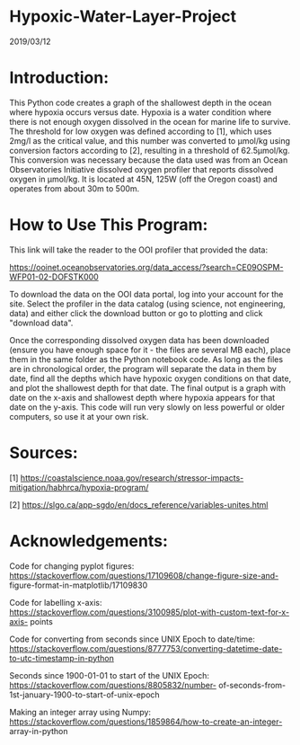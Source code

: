 # Hypoxic-Water-Layer-Project
2019/03/12

# Introduction:

This Python code creates a graph of the shallowest depth in the ocean where hypoxia occurs versus date. 
Hypoxia is a water condition where there is not enough oxygen dissolved in the ocean for marine life to 
survive. The threshold for low oxygen was defined according to [1], which uses 2mg/l as the critical value, 
and this number was converted to μmol/kg using conversion factors according to [2], resulting in a 
threshold of 62.5μmol/kg. This conversion was necessary because the data used was from an Ocean 
Observatories Initiative dissolved oxygen profiler that reports dissolved oxygen in μmol/kg. It is located 
at 45N, 125W (off the Oregon coast) and operates from about 30m to 500m.

# How to Use This Program:

This link will take the reader to the OOI profiler that provided the data: 

https://ooinet.oceanobservatories.org/data_access/?search=CE09OSPM-WFP01-02-DOFSTK000 

To download the data on the OOI data portal, log into your account for the site. Select the profiler in the 
data catalog (using science, not engineering, data) and either click the download button or go to plotting 
and click "download data".

Once the corresponding dissolved oxygen data has been downloaded (ensure you have enough space for it - the 
files are several MB each), place them in the same folder as the Python notebook code. As long as the files 
are in chronological order, the program will separate the data in them by date, find all the depths which 
have hypoxic oxygen conditions on that date, and plot the shallowest depth for that date. The final output 
is a graph with date on the x-axis and shallowest depth where hypoxia appears for that date on the y-axis. 
This code will run very slowly on less powerful or older computers, so use it at your own risk.

# Sources:

[1] https://coastalscience.noaa.gov/research/stressor-impacts-mitigation/habhrca/hypoxia-program/

[2] https://slgo.ca/app-sgdo/en/docs_reference/variables-unites.html

# Acknowledgements:

Code for changing pyplot figures: https://stackoverflow.com/questions/17109608/change-figure-size-and-
figure-format-in-matplotlib/17109830

Code for labelling x-axis: https://stackoverflow.com/questions/3100985/plot-with-custom-text-for-x-axis-
points

Code for converting from seconds since UNIX Epoch to date/time: 
https://stackoverflow.com/questions/8777753/converting-datetime-date-to-utc-timestamp-in-python

Seconds since 1900-01-01 to start of the UNIX Epoch: https://stackoverflow.com/questions/8805832/number-
of-seconds-from-1st-january-1900-to-start-of-unix-epoch

Making an integer array using Numpy: https://stackoverflow.com/questions/1859864/how-to-create-an-integer-
array-in-python
